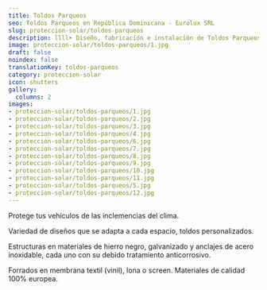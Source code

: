 ```yaml
---
title: Toldos Parqueos
seo: Toldos Parqueos en República Dominicana - Eurolux SRL
slug: proteccion-solar/toldos-parqueos
description: llll➤ Diseño, fabricación e instalación de Toldos Parqueos ✅ y todo tipo de envolvente y fachada ligera para su proyecto.
image: proteccion-solar/toldos-parqueos/1.jpg
draft: false
noindex: false
translationKey: toldos-parqueos
category: proteccion-solar
icon: shutters
gallery:
  columns: 2
images:
- proteccion-solar/toldos-parqueos/1.jpg
- proteccion-solar/toldos-parqueos/2.jpg
- proteccion-solar/toldos-parqueos/3.jpg
- proteccion-solar/toldos-parqueos/4.jpg
- proteccion-solar/toldos-parqueos/6.jpg
- proteccion-solar/toldos-parqueos/7.jpg
- proteccion-solar/toldos-parqueos/8.jpg
- proteccion-solar/toldos-parqueos/9.jpg
- proteccion-solar/toldos-parqueos/10.jpg
- proteccion-solar/toldos-parqueos/11.jpg
- proteccion-solar/toldos-parqueos/5.jpg
- proteccion-solar/toldos-parqueos/12.jpg
---
```

Protege tus vehículos de las inclemencias del clima.

Variedad de diseños que se adapta a cada espacio, toldos personalizados.

Estructuras en materiales de hierro negro, galvanizado y anclajes de acero inoxidable, cada uno con su debido tratamiento anticorrosivo.

Forrados en membrana textil (vinil), lona o screen. Materiales de calidad 100% europea.
